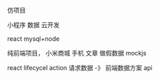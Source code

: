 
仿项目

小程序  数据   云开发

react mysql+node

纯前端项目，  小米商城  手机  文章  做假数据  mockjs

react  lifecycel   action 请求数据 -》  前端数据方案  api